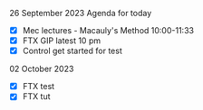 26 September 2023
Agenda for today
- [x] Mec lectures - Macauly's Method 10:00-11:33
- [x] FTX GIP latest 10 pm
- [x] Control get started for test

02 October 2023
- [x] FTX test
- [x] FTX tut